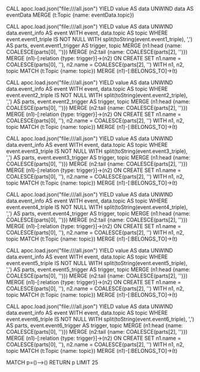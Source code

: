 CALL apoc.load.json("file:///all.json") YIELD value AS data
UNWIND data AS eventData
MERGE (t:Topic {name: eventData.topic})

CALL apoc.load.json("file:///all.json") YIELD value AS data
UNWIND data.event_info AS event
WITH event, data.topic AS topic
WHERE event.event1_triple IS NOT NULL
WITH split(toString(event.event1_triple), ',') AS parts, event.event1_trigger AS trigger, topic
MERGE (n1:head {name: COALESCE(parts[0], '')}) 
MERGE (n2:tail {name: COALESCE(parts[2], '')}) 
MERGE (n1)-[:relation {type: trigger}]->(n2)
ON CREATE SET n1.name = COALESCE(parts[0], ''), n2.name = COALESCE(parts[2], '')
WITH n1, n2, topic
MATCH (t:Topic {name: topic})
MERGE (n1)-[:BELONGS_TO]->(t)

CALL apoc.load.json("file:///all.json") YIELD value AS data
UNWIND data.event_info AS event
WITH event, data.topic AS topic
WHERE event.event2_triple IS NOT NULL
WITH split(toString(event.event2_triple), ',') AS parts, event.event2_trigger AS trigger, topic
MERGE (n1:head {name: COALESCE(parts[0], '')}) 
MERGE (n2:tail {name: COALESCE(parts[2], '')}) 
MERGE (n1)-[:relation {type: trigger}]->(n2)
ON CREATE SET n1.name = COALESCE(parts[0], ''), n2.name = COALESCE(parts[2], '')
WITH n1, n2, topic
MATCH (t:Topic {name: topic})
MERGE (n1)-[:BELONGS_TO]->(t)

CALL apoc.load.json("file:///all.json") YIELD value AS data
UNWIND data.event_info AS event
WITH event, data.topic AS topic
WHERE event.event3_triple IS NOT NULL
WITH split(toString(event.event3_triple), ',') AS parts, event.event3_trigger AS trigger, topic
MERGE (n1:head {name: COALESCE(parts[0], '')}) 
MERGE (n2:tail {name: COALESCE(parts[2], '')}) 
MERGE (n1)-[:relation {type: trigger}]->(n2)
ON CREATE SET n1.name = COALESCE(parts[0], ''), n2.name = COALESCE(parts[2], '')
WITH n1, n2, topic
MATCH (t:Topic {name: topic})
MERGE (n1)-[:BELONGS_TO]->(t)

CALL apoc.load.json("file:///all.json") YIELD value AS data
UNWIND data.event_info AS event
WITH event, data.topic AS topic
WHERE event.event4_triple IS NOT NULL
WITH split(toString(event.event4_triple), ',') AS parts, event.event4_trigger AS trigger, topic
MERGE (n1:head {name: COALESCE(parts[0], '')}) 
MERGE (n2:tail {name: COALESCE(parts[2], '')}) 
MERGE (n1)-[:relation {type: trigger}]->(n2)
ON CREATE SET n1.name = COALESCE(parts[0], ''), n2.name = COALESCE(parts[2], '')
WITH n1, n2, topic
MATCH (t:Topic {name: topic})
MERGE (n1)-[:BELONGS_TO]->(t)

CALL apoc.load.json("file:///all.json") YIELD value AS data
UNWIND data.event_info AS event
WITH event, data.topic AS topic
WHERE event.event5_triple IS NOT NULL
WITH split(toString(event.event5_triple), ',') AS parts, event.event5_trigger AS trigger, topic
MERGE (n1:head {name: COALESCE(parts[0], '')}) 
MERGE (n2:tail {name: COALESCE(parts[2], '')}) 
MERGE (n1)-[:relation {type: trigger}]->(n2)
ON CREATE SET n1.name = COALESCE(parts[0], ''), n2.name = COALESCE(parts[2], '')
WITH n1, n2, topic
MATCH (t:Topic {name: topic})
MERGE (n1)-[:BELONGS_TO]->(t)

CALL apoc.load.json("file:///all.json") YIELD value AS data
UNWIND data.event_info AS event
WITH event, data.topic AS topic
WHERE event.event6_triple IS NOT NULL
WITH split(toString(event.event6_triple), ',') AS parts, event.event6_trigger AS trigger, topic
MERGE (n1:head {name: COALESCE(parts[0], '')}) 
MERGE (n2:tail {name: COALESCE(parts[2], '')}) 
MERGE (n1)-[:relation {type: trigger}]->(n2)
ON CREATE SET n1.name = COALESCE(parts[0], ''), n2.name = COALESCE(parts[2], '')
WITH n1, n2, topic
MATCH (t:Topic {name: topic})
MERGE (n1)-[:BELONGS_TO]->(t)


MATCH p=()-->() RETURN p LIMIT 25
